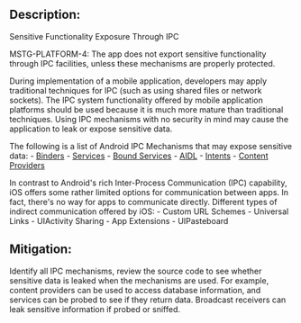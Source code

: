 ## Description:

Sensitive Functionality Exposure Through IPC

MSTG-PLATFORM-4: The app does not export sensitive functionality through IPC facilities, unless these mechanisms are properly protected.

During implementation of a mobile application, developers may apply traditional techniques for IPC (such as using shared files or network sockets). The IPC system functionality offered by mobile application platforms should be used because it is much more mature than traditional techniques. Using IPC mechanisms with no security in mind may cause the application to leak or expose sensitive data.

The following is a list of Android IPC Mechanisms that may expose sensitive data:
	- [Binders](https://developer.android.com/reference/android/os/Binder.html "IPCBinder")
	- [Services](https://developer.android.com/guide/components/services.html "IPCServices")
	- [Bound Services](https://developer.android.com/guide/components/bound-services.html "BoundServices")
	- [AIDL](https://developer.android.com/guide/components/aidl.html "AIDL")
	- [Intents](https://developer.android.com/reference/android/content/Intent.html "IPCIntent")
	- [Content Providers](https://developer.android.com/reference/android/content/ContentProvider.html "IPCContentProviders")

In contrast to Android's rich Inter-Process Communication (IPC) capability, iOS offers some rather limited options for communication between apps. In fact, there's no way for apps to communicate directly. Different types of indirect communication offered by iOS:
	- Custom URL Schemes
	- Universal Links
	- UIActivity Sharing
	- App Extensions
	- UIPasteboard


## Mitigation:

Identify all IPC mechanisms, review the source code to see whether sensitive data is leaked when the mechanisms are used. For example, content providers can be used to access database information, and services can be probed to see if they return data. Broadcast receivers can leak sensitive information if probed or sniffed.